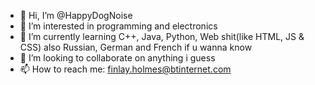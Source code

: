 - 👋 Hi, I’m @HappyDogNoise
- 👀 I’m interested in programming and electronics
- 🌱 I’m currently learning C++, Java, Python, Web shit(like HTML, JS & CSS) also Russian, German and French if u wanna know
- 💞️ I’m looking to collaborate on anything i guess
- 📫 How to reach me: finlay.holmes@btinternet.com


